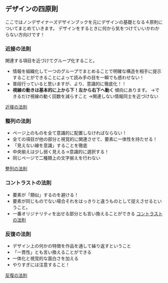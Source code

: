 ## デザインの四原則

ここではノンデザイナーズデザインブックを元にデザインの基礎となる４原則についてまとめていきます。
  デザインをするときに何から気をつけていいかわからない方向けです！

### 近接の法則


関連する項目を近づけてグループ化すること。
* 情報を組織化して一つのグループでまとめることで明確な構造を相手に提示することができることによって読み手の目を一瞬でも惑わせない！
* 普段行っていると思いますが、より、意識的に徹底化！！
* **視線の動きは基本的に上から下！左から右下へ動く** 傾向にあります。
→できるだけ視線の動く回数を減らすこと
→関連しない情報同士を近づけない


[近接の法則](https://speakerdeck.com/harumax12/kong-jian-dezain-jin-jie)


### 整列の法則
* ページ上のものを全て意識的に配置しなければならない！
* 全ての項目が他の部分と視覚的に関連させて、要素に一体性を持たせる！
* 「見えない線を意識」することを徹底
* 中央揃えは少し弱く見える→意識的に選択する！
* 同じページで二種類上の文字揃えを行わない

[整列の法則](https://speakerdeck.com/atsukowakamatsu/zheng-lie-0518)

### コントラストの法則
* 要素が「類似」するのを避ける！
* 要素が同じものでない場合それをはっきりと違うものとして捉えさせるということ。
* 一番オリジナリティを出せる部分とも言い換えることができる
 [コントラストの法則](https://speakerdeck.com/mapbank/kontorasutofalsesusume)


### 反復の法則
* デザイン上の何かの特徴を作品を通して繰り返すということ
* 「一貫性」とも言い換えることができる
* 一体化と視覚的な面白さを加える
* やりすぎには注意すること！

[反復の法則](https://speakerdeck.com/ayaka0324/kong-jian-dezainbu-dezain4yuan-ze-fan-fu)
